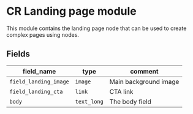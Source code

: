 # CR Landing page module

This module contains the landing page node that can be used to create complex pages using nodes.

## Fields

|field_name|type|comment|
|--- | --- | --- |
|`field_landing_image`|`image`|Main background image|
|`field_landing_cta`|`link`|CTA link|
|`body`|`text_long`|The body field|
